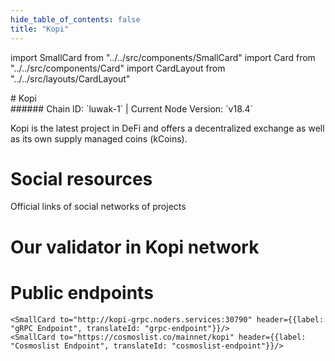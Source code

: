 ```yaml
---
hide_table_of_contents: false
title: "Kopi"
---
```


import SmallCard from "../../src/components/SmallCard"
import Card from "../../src/components/Card"
import CardLayout from "../../src/layouts/CardLayout"

<div class="h1-with-icon icon-kopi">
# Kopi
</div>
###### Chain ID: `luwak-1` | Current Node Version: `v18.4`


Kopi is the latest project in DeFi and offers a decentralized exchange as well as its own supply managed coins (kCoins).

# Social resources
Official links of social networks of projects

<CardLayout autoFitEnabled={false}>
    <SmallCard to="https://kopi.money/" header={{label: "Website", translateId: "social-telegram"}} iconPath="img/website-icon.svg"/>
    <SmallCard to="https://github.com/kopi-money/kopi" header={{label: "GitHub", translateId: "social-telegram"}} iconPath="img/github-icon.svg"/>
    <SmallCard to="https://discord.gg/GvnwSwsCcs" header={{label: "Discord", translateId: "social-telegram"}} iconPath="img/discord-icon.svg"/>
    <SmallCard to="https://twitter.com/kopi_money/" header={{label: "X", translateId: "social-telegram"}} iconPath="img/x-icon.svg"/>
    <SmallCard to="https://t.me/+_hk--L9mKKc4MThk" header={{label: "Telegram", translateId: "social-telegram"}} iconPath="img/telegram-icon.svg"/>
</CardLayout>

# Our validator in Kopi network

<CardLayout autoFitEnabled={true}>
    <Card
        to="https://explorer.kopi.money/kopi-test-4/staking/kopivaloper1en8f3y0wx52npwmxw2jy2qghy2acar55w9h39d"
        header={{
            label: "[NODERS]TEAM",
            translateId: "development-setup",
        }}
        body={{
            label: "Trusted blockchain validator",
        }}
        iconPath="img/kotlin-icon.svg"
    />
</CardLayout>

# Public endpoints 

<CardLayout autoFitEnabled={true}>
    <SmallCard to="https://kopi-rpc.noders.services" header={{label: "RPC Endpoint", translateId: "rpc-endpoint"}}/>
    <SmallCard to="https://kopi-api.noders.services" header={{label: "API Endpoint", translateId: "api-endpoint"}}/>
    
    <SmallCard to="http://kopi-grpc.noders.services:30790" header={{label: "gRPC Endpoint", translateId: "grpc-endpoint"}}/>
    <SmallCard to="https://cosmoslist.co/mainnet/kopi" header={{label: "Cosmoslist Endpoint", translateId: "cosmoslist-endpoint"}}/>
</CardLayout>



